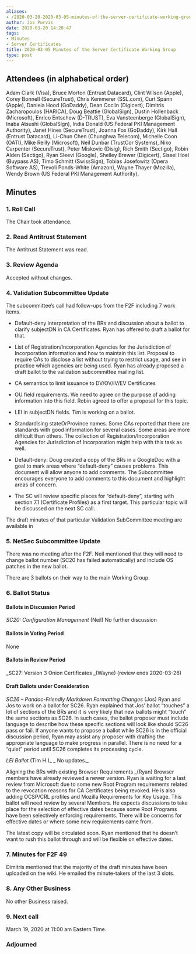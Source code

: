 ```yaml
---
aliases:
- /2020-03-20-2020-03-05-minutes-of-the-server-certificate-working-group/
author: Jos Purvis
date: 2020-03-20 14:20:47
tags:
- Minutes
- Server Certificates
title: 2020-03-05 Minutes of the Server Certificate Working Group
type: post
---
```


## Attendees (in alphabetical order) 

Adam Clark (Visa), Bruce Morton (Entrust Datacard), Clint Wilson (Apple), Corey Bonnell (SecureTrust), Chris Kemmerer (SSL.com), Curt Spann (Apple), Daniela Hood (GoDaddy), Dean Coclin (Digicert), Dimitris Zacharopoulos (HARICA), Doug Beattie (GlobalSign), Dustin Hollenback (Microsoft), Enrico Entschew (D-TRUST), Eva Vansteenberge (GlobalSign), Inaba Atsushi (GlobalSign), India Donald (US Federal PKI Management Authority), Janet Hines (SecureTrust), Joanna Fox (GoDaddy), Kirk Hall (Entrust Datacard), Li-Chun Chen (Chunghwa Telecom), Michelle Coon (OATI), Mike Reilly (Microsoft), Neil Dunbar (TrustCor Systems), Niko Carpenter (SecureTrust), Peter Miskovic (Disig), Rich Smith (Sectigo), Robin Alden (Sectigo), Ryan Sleevi (Google), Shelley Brewer (Digicert), Sissel Hoel (Buypass AS), Timo Schmitt (SwissSign), Tobias Josefowitz (Opera Software AS), Trevoli Ponds-White (Amazon), Wayne Thayer (Mozilla), Wendy Brown (US Federal PKI Management Authority).

## Minutes



### 1. Roll Call



The Chair took attendance.

### 2. Read Antitrust Statement



The Antitrust Statement was read.

### 3. Review Agenda



Accepted without changes.

### 4. Validation Subcommittee Update 

The subcommittee’s call had follow-ups from the F2F including 7 work items.

- Default-deny interpretation of the BRs and discussion about a ballot to clarify subjectDN in CA Certificates. Ryan has offered to draft a ballot for that.

- List of Registration/Incorporation Agencies for the Jurisdiction of Incorporation information and how to maintain this list. Proposal to require CAs to disclose a list without trying to restrict usage, and see in practice which agencies are being used. Ryan has already proposed a draft ballot to the validation subcommittee mailing list.

- CA semantics to limit issuance to DV/OV/IV/EV Certificates

- OU field requirements. We need to agree on the purpose of adding information into this field. Robin agreed to offer a proposal for this topic.

- LEI in subjectDN fields. Tim is working on a ballot.

- Standardising stateOrProvince names. Some CAs reported that there are standards with good information for several cases. Some areas are more difficult than others. The collection of Registration/Incorporation Agencies for Jurisdiction of Incorporation might help with this task as well.

- Default-deny: Doug created a copy of the BRs in a GoogleDoc with a goal to mark areas where “default-deny” causes problems. This document will allow anyone to add comments. The Subcommittee encourages everyone to add comments to this document and highlight areas of concern.

- The SC will review specific places for “default-deny”, starting with section 7.1 (Certificate Profiles) as a first target. This particular topic will be discussed on the next SC call.

The draft minutes of that particular Validation SubCommittee meeting are available in

### 5. NetSec Subcommittee Update 

There was no meeting after the F2F. Neil mentioned that they will need to change ballot number (SC20 has failed automatically) and include OS patches in the new ballot.

There are 3 ballots on their way to the main Working Group.

### 6. Ballot Status 

#### Ballots in Discussion Period



_SC20: Configuration Management_ (Neil)
No further discussion

#### Ballots in Voting Period



None

#### Ballots in Review Period



\_SC27: Version 3 Onion Certificates \_(Wayne) (review ends 2020-03-26)

#### Draft Ballots under Consideration



_SC26 – Pandoc-Friendly Markdown Formatting Changes_ (Jos)
Ryan and Jos to work on a ballot for SC26. Ryan explained that Jos’ ballot “touches” a lot of sections of the BRs and it is very likely that new ballots might “touch” the same sections as SC26. In such cases, the ballot proposer must include language to describe how these specific sections will look like should SC26 pass or fail. If anyone wants to propose a ballot while SC26 is in the official discussion period, Ryan may assist any proposer with drafting the appropriate language to make progress in parallel. There is no need for a “quiet” period until SC26 completes its processing cycle.

_LEI Ballot_ (Tim H.)\_
\_ No updates.\_

Aligning the BRs with existing Browser Requirements \_(Ryan)
Browser members have already reviewed a newer version. Ryan is waiting for a last review from Microsoft due to some new Root Program requirements related to the revocation reasons for CA Certificates being revoked. He is also adding OCSP/CRL profiles and Mozilla Requirements for Key Usage.
This ballot will need review by several Members. He expects discussions to take place for the selection of effective dates because some Root Programs have been selectively enforcing requirements. There will be concerns for effective dates or where some new requirements came from.

The latest copy will be circulated soon. Ryan mentioned that he doesn’t want to rush this ballot through and will be flexible on effective dates.

### 7. Minutes for F2F 49



Dimitris mentioned that the majority of the draft minutes have been uploaded on the wiki. He emailed the minute-takers of the last 3 slots.

### 8. Any Other Business 

No other Business raised.

### 9. Next call 

March 19, 2020 at 11:00 am Eastern Time.

### Adjourned